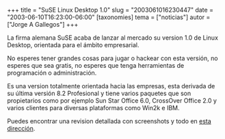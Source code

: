 +++
title = "SuSE Linux Desktop 1.0"
slug = "2003061016230447"
date = "2003-06-10T16:23:00-06:00"
[taxonomies]
tema = ["noticias"]
autor = ["Jorge A Gallegos"]
+++

La firma alemana SuSE acaba de lanzar al mercado su version 1.0 de Linux
Desktop, orientada para el ámbito empresarial.

No esperes tener grandes cosas para jugar o hackear con esta versión, no
esperes que sea gratis, no esperes que tenga herramientas de
programación o administración.

<!-- more -->
Es una version totalmente orientada hacia las empresas, esta derivada de
su última versión 8.2 Profesional y tiene varios paquetes que son
propietarios como por ejemplo Sun Star Office 6.0, CrossOver Office 2.0
y varios clientes para diversas plataformas como Win2k e IBM.

Puedes encontrar una revision detallada con screenshots y todo en [esta
dirección](http://madpenguin.org/article.php?sid=255).
